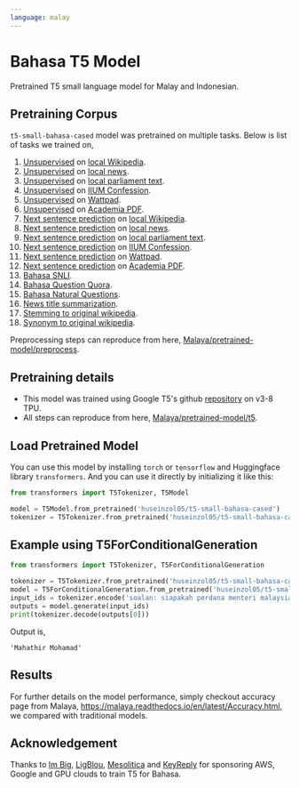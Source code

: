 ```yaml
---
language: malay
---
```


# Bahasa T5 Model

Pretrained T5 small language model for Malay and Indonesian. 

## Pretraining Corpus

`t5-small-bahasa-cased` model was pretrained on multiple tasks. Below is list of tasks we trained on,

1. [Unsupervised](https://github.com/google-research/text-to-text-transfer-transformer/blob/master/t5/data/preprocessors.py#L1875) on [local Wikipedia](https://github.com/huseinzol05/Malaya-Dataset#wikipedia-1).
2. [Unsupervised](https://github.com/google-research/text-to-text-transfer-transformer/blob/master/t5/data/preprocessors.py#L1875) on [local news](https://github.com/huseinzol05/Malaya-Dataset#public-news).
3. [Unsupervised](https://github.com/google-research/text-to-text-transfer-transformer/blob/master/t5/data/preprocessors.py#L1875) on [local parliament text](https://github.com/huseinzol05/Malaya-Dataset#parliament).
4. [Unsupervised](https://github.com/google-research/text-to-text-transfer-transformer/blob/master/t5/data/preprocessors.py#L1875) on [IIUM Confession](https://github.com/huseinzol05/Malaya-Dataset#iium-confession).
5. [Unsupervised](https://github.com/google-research/text-to-text-transfer-transformer/blob/master/t5/data/preprocessors.py#L1875) on [Wattpad](https://github.com/huseinzol05/Malaya-Dataset#wattpad).
6. [Unsupervised](https://github.com/google-research/text-to-text-transfer-transformer/blob/master/t5/data/preprocessors.py#L1875) on [Academia PDF](https://github.com/huseinzol05/Malaya-Dataset#academia-pdf).
7. [Next sentence prediction](https://github.com/google-research/text-to-text-transfer-transformer/blob/master/t5/data/preprocessors.py#L1129) on [local Wikipedia](https://github.com/huseinzol05/Malaya-Dataset#wikipedia-1).
8. [Next sentence prediction](https://github.com/google-research/text-to-text-transfer-transformer/blob/master/t5/data/preprocessors.py#L1129) on [local news](https://github.com/huseinzol05/Malaya-Dataset#public-news).
9. [Next sentence prediction](https://github.com/google-research/text-to-text-transfer-transformer/blob/master/t5/data/preprocessors.py#L1129) on [local parliament text](https://github.com/huseinzol05/Malaya-Dataset#parliament).
10. [Next sentence prediction](https://github.com/google-research/text-to-text-transfer-transformer/blob/master/t5/data/preprocessors.py#L1129) on [IIUM Confession](https://github.com/huseinzol05/Malaya-Dataset#iium-confession).
11. [Next sentence prediction](https://github.com/google-research/text-to-text-transfer-transformer/blob/master/t5/data/preprocessors.py#L1129) on [Wattpad](https://github.com/huseinzol05/Malaya-Dataset#wattpad).
12. [Next sentence prediction](https://github.com/google-research/text-to-text-transfer-transformer/blob/master/t5/data/preprocessors.py#L1129) on [Academia PDF](https://github.com/huseinzol05/Malaya-Dataset#academia-pdf).
13. [Bahasa SNLI](https://github.com/huseinzol05/Malaya-Dataset#snli).
14. [Bahasa Question Quora](https://github.com/huseinzol05/Malaya-Dataset#quora).
15. [Bahasa Natural Questions](https://github.com/huseinzol05/Malaya-Dataset#natural-questions).
16. [News title summarization](https://github.com/huseinzol05/Malaya-Dataset#crawled-news).
17. [Stemming to original wikipedia](https://github.com/huseinzol05/Malaya/blob/master/pretrained-model/t5/generate-stemming.ipynb).
18. [Synonym to original wikipedia](https://github.com/huseinzol05/Malaya/blob/master/pretrained-model/t5/generate-synonym.ipynb).

Preprocessing steps can reproduce from here, [Malaya/pretrained-model/preprocess](https://github.com/huseinzol05/Malaya/tree/master/pretrained-model/preprocess).

## Pretraining details

- This model was trained using Google T5's github [repository](https://github.com/google-research/text-to-text-transfer-transformer) on v3-8 TPU.
- All steps can reproduce from here, [Malaya/pretrained-model/t5](https://github.com/huseinzol05/Malaya/tree/master/pretrained-model/t5).

## Load Pretrained Model

You can use this model by installing `torch` or `tensorflow` and Huggingface library `transformers`. And you can use it directly by initializing it like this:  

```python
from transformers import T5Tokenizer, T5Model

model = T5Model.from_pretrained('huseinzol05/t5-small-bahasa-cased')
tokenizer = T5Tokenizer.from_pretrained('huseinzol05/t5-small-bahasa-cased')
```

## Example using T5ForConditionalGeneration

```python
from transformers import T5Tokenizer, T5ForConditionalGeneration

tokenizer = T5Tokenizer.from_pretrained('huseinzol05/t5-small-bahasa-cased')
model = T5ForConditionalGeneration.from_pretrained('huseinzol05/t5-small-bahasa-cased')
input_ids = tokenizer.encode('soalan: siapakah perdana menteri malaysia?', return_tensors = 'pt')
outputs = model.generate(input_ids)
print(tokenizer.decode(outputs[0]))
```

Output is,

```
'Mahathir Mohamad'
```

## Results

For further details on the model performance, simply checkout accuracy page from Malaya, https://malaya.readthedocs.io/en/latest/Accuracy.html, we compared with traditional models.

## Acknowledgement

Thanks to [Im Big](https://www.facebook.com/imbigofficial/), [LigBlou](https://www.facebook.com/ligblou), [Mesolitica](https://mesolitica.com/) and [KeyReply](https://www.keyreply.com/) for sponsoring AWS, Google and GPU clouds to train T5 for Bahasa. 

